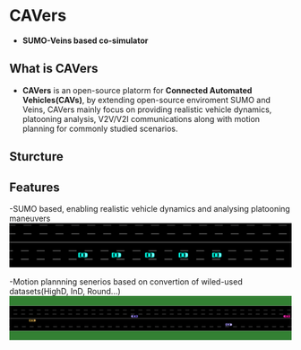 # **CAVers**
- **SUMO-Veins based co-simulator**

## What is CAVers
- **CAVers** is an open-source platorm for **Connected Automated Vehicles(CAVs)**, by extending open-source enviroment SUMO and Veins, CAVers mainly focus on providing realistic vehicle dynamics, platooning analysis, V2V/V2I communications along with motion planning for commonly studied scenarios.
  
## Sturcture

## Features
-SUMO based, enabling realistic vehicle dynamics and analysing platooning maneuvers
![11alt](https://github.com/CAV-ers/CAV-ers/blob/main/Figures/platooing.gif "platooning simulation")

-Motion plannning senerios based on convertion of wiled-used datasets(HighD, InD, Round...)
![](https://github.com/CAV-ers/CAV-ers/blob/main/Figures/highD%20convertion.gif)


<!---
CAV-ers/CAV-ers is a ✨ special ✨ repository because its `README.md` (this file) appears on your GitHub profile.
You can click the Preview link to take a look at your changes.
--->
